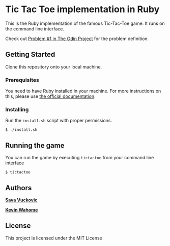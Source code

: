 # Tic Tac Toe implementation in Ruby

This is the Ruby implementation of the famous Tic-Tac-Toe game. It runs on the command line interface.

Check out [Problem #1 in The Odin Project](https://www.theodinproject.com/courses/ruby-programming/lessons/oop) for the problem definition.


## Getting Started

Clone this repository onto your local machine.

### Prerequisites

You need to have Ruby installed in your machine. For more instructions on this, please use [the official documentation](https://www.ruby-lang.org/en/documentation/installation/).

### Installing

Run the `install.sh` script with proper permissions.

`$ ./install.sh`

## Running the game

You can run the game by executing `tictactoe` from your command line interface

`$ tictactoe`

## Authors

[**Sava Vuckovic**](https://github.com/savavuckovic)

[**Kevin Wahome**](https://github.com/talihomz)

## License

This project is licensed under the MIT License
